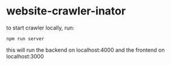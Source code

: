# website-crawler-inator

to start crawler locally, run:

```
npm run server
```

this will run the backend on localhost:4000 and the frontend on localhost:3000
